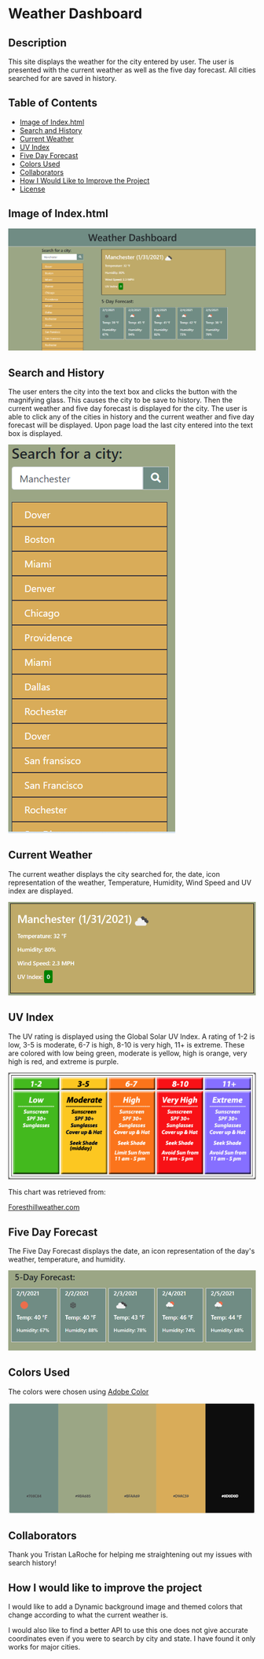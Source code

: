 # Weather Dashboard

## Description

This site displays the weather for the city entered by user.  The user is presented with the current weather as well as the five day forecast.  All cities searched for are saved in history. 


## Table of Contents

* [Image of Index.html](#Image-of-Index.html)
* [Search and History](#Search-and-History)
* [Current Weather](#Current-Weather)
* [UV Index](#UV-Index)
* [Five Day Forecast](#Five-Day-Forecast)
* [Colors Used](#Colors-Used)
* [Collaborators](#Collaborators)
* [How I Would Like to Improve the Project](#How-I-Would-Like-to-Improve-the-Project)
* [License](License)

## Image of Index.html

![Screenshot of website](./Assets/Images/website.png)

## Search and History

The user enters the city into the text box and clicks the button with the magnifying glass.  This causes the city to be save to history.  Then the current weather and five day forecast is displayed for the city.  The user is able to click any of the cities in history and the current weather and five day forecast will be displayed.  Upon page load the last city entered into the text box is displayed. 

![screenshot of search and history](./Assets/Images/searchAndHistory.png)

## Current Weather

The current weather displays the city searched for, the date, icon representation of the weather, Temperature, Humidity, Wind Speed and UV index are displayed. 

![Screenshot of Current Weather](./Assets/Images/currentWeather.png)

## UV Index

The UV rating is displayed using the Global Solar UV Index. A rating of 1-2 is low, 3-5 is moderate, 6-7 is high, 8-10 is very high, 11+ is extreme.  These are colored with low being green, moderate is yellow, high is orange, very high is red, and extreme is purple.

![Imagee of Global Solar UV Index](./Assets/Images/UVRating.png)

This chart was retrieved from:

[Foresthillweather.com](http://www.foresthillweather.com/UV-forecast.php)


## Five Day Forecast

The Five Day Forecast displays the date, an icon representation of the day's weather, temperature, and humidity.

![Screenshot of Five Day Forecast](./Assets/Images/fiveDay.png)

## Colors Used

The colors were chosen using [Adobe Color](color.adobe.com) 

![Screenshot of Weather](./Assets/Images/siteColors.png)

## Collaborators

Thank you Tristan LaRoche for helping me straightening out my issues with search history!

## How I would like to improve the project

I would like to add a Dynamic background image and themed colors that change according to what the current weather is.   

I would also like to find a better API to use this one does not give accurate coordinates even if you were to search by city and state.  I have found it only works for major cities. 